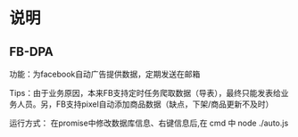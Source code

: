 # 说明

## FB-DPA

功能：为facebook自动广告提供数据，定期发送在邮箱

Tips：由于业务原因，本来FB支持定时任务爬取数据（导表），最终只能发表给业务人员。另，FB支持pixel自动添加商品数据（缺点，下架/商品更新不及时）

运行方式： 在promise中修改数据库信息、右键信息后,在 cmd 中 node ./auto.js